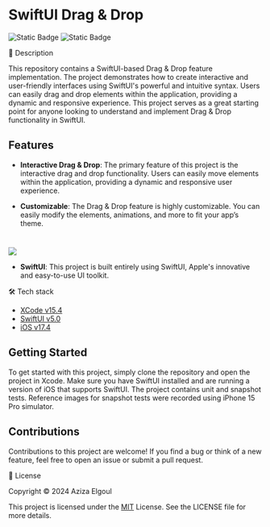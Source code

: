 # SwiftUI Drag & Drop

![Static Badge](https://img.shields.io/badge/v5.0-maker?label=swift&color=orange) ![Static Badge](https://img.shields.io/badge/IOS-maker?label=platforms&color=blue)



📝 Description

This repository contains a SwiftUI-based Drag & Drop feature implementation. The project demonstrates how to create interactive and user-friendly interfaces using SwiftUI's powerful and intuitive syntax. 
Users can easily drag and drop elements within the application, providing a dynamic and responsive experience. 
This project serves as a great starting point for anyone looking to understand and implement Drag & Drop functionality in SwiftUI.


## Features

- **Interactive Drag & Drop**: The primary feature of this project is the interactive drag and drop functionality. Users can easily move elements within the application, providing a dynamic and responsive user experience.

- **Customizable**: The Drag & Drop feature is highly customizable. You can easily modify the elements, animations, and more to fit your app’s theme.

#
![](https://github.com/aziza92/Drag-Drop/assets/64699474/1f2c2391-8a57-4873-aa51-fb8d50c15b80.gif)

- **SwiftUI**: This project is built entirely using SwiftUI, Apple's innovative and easy-to-use UI toolkit.

🛠 Tech stack

* [XCode v15.4](https://developer.apple.com/xcode/)
* [SwiftUI v5.0](https://developer.apple.com/documentation/swiftui)
* [iOS v17.4](https://www.apple.com/befr/ios/ios-17/)

## Getting Started

To get started with this project, simply clone the repository and open the project in Xcode. Make sure you have SwiftUI installed and are running a version of iOS that supports SwiftUI.
The project contains unit and snapshot tests. Reference images for snapshot tests were recorded using iPhone 15 Pro simulator.

## Contributions

Contributions to this project are welcome! If you find a bug or think of a new feature, feel free to open an issue or submit a pull request.

📄 License

Copyright © 2024 Aziza Elgoul

This project is licensed under the [MIT](https://opensource.org/license/mit) License. See the LICENSE file for more details.

